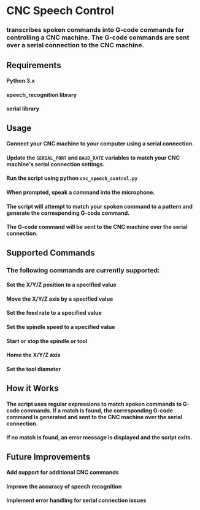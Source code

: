 # CNC Speech Control
### transcribes spoken commands into G-code commands for controlling a CNC machine. The G-code commands are sent over a serial connection to the CNC machine.

## Requirements
#### Python 3.x
#### speech_recognition library
#### serial library
## Usage
#### Connect your CNC machine to your computer using a serial connection.
#### Update the `SERIAL_PORT` and `BAUD_RATE` variables to match your CNC machine's serial connection settings.
#### Run the script using python `cnc_speech_control.py`
#### When prompted, speak a command into the microphone.
#### The script will attempt to match your spoken command to a pattern and generate the corresponding G-code command.
#### The G-code command will be sent to the CNC machine over the serial connection.
## Supported Commands
### The following commands are currently supported:

#### Set the X/Y/Z position to a specified value
#### Move the X/Y/Z axis by a specified value
#### Set the feed rate to a specified value
#### Set the spindle speed to a specified value
#### Start or stop the spindle or tool
#### Home the X/Y/Z axis
#### Set the tool diameter

## How it Works
#### The script uses regular expressions to match spoken commands to G-code commands. If a match is found, the corresponding G-code command is generated and sent to the CNC machine over the serial connection.

#### If no match is found, an error message is displayed and the script exits.

## Future Improvements
#### Add support for additional CNC commands
#### Improve the accuracy of speech recognition
#### Implement error handling for serial connection issues
